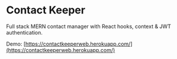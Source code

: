# Contact Keeper

Full stack MERN contact manager with React hooks, context & JWT authentication.

Demo: [https://contactkeeperweb.herokuapp.com/](https://contactkeeperweb.herokuapp.com/)
